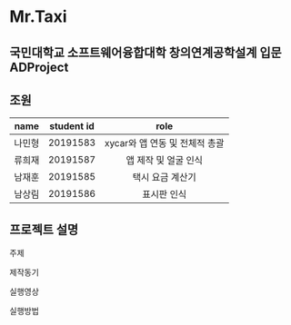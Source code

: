 Mr.Taxi
=============
국민대학교 소프트웨어융합대학 창의연계공학설계 입문 ADProject
-------------
조원
-------------
|  <center>name</center> |  <center>student id</center> |  <center>role</center> |
|:--------|:--------:|:--------|
| 나민형 | 20191583 | <center>xycar와 앱 연동 및 전체적 총괄</center> |
| 류희재 | 20191587 | <center>앱 제작 및 얼굴 인식</center> |
| 남재훈 | 20191585 | <center>택시 요금 계산기</center> |
| 남상림 | 20191586 | <center>표시판 인식</center> |


프로젝트 설명
-------------
주제


제작동기

실행영상

실행방법
